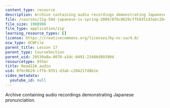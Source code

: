 ```yaml
---
content_type: resource
description: Archive containing audio recordings demonstrating Japanese pronunciation.
file: /courses/21g-504-japanese-iv-spring-2009/0f6c0629cffb9351d3abc204217d8b1e_Read22A_audio.zip
file_size: 1908996
file_type: application/zip
learning_resource_types: []
license: https://creativecommons.org/licenses/by-nc-sa/4.0/
ocw_type: OCWFile
parent_title: Lesson 17
parent_type: CourseSection
parent_uid: 20539a8a-0070-a3dc-0491-23486d993904
resourcetype: Other
title: Read22A_audio
uid: 0f6c0629-cffb-9351-d3ab-c204217d8b1e
video_metadata:
  youtube_id: null
---
```

Archive containing audio recordings demonstrating Japanese pronunciation.